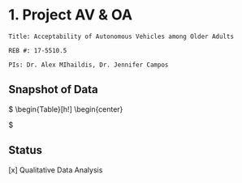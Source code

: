 # 1. Project AV & OA
  
    Title: Acceptability of Autonomous Vehicles among Older Adults
    
    REB #: 17-5510.5 
    
    PIs: Dr. Alex MIhaildis, Dr. Jennifer Campos


## Snapshot of Data 

$
\begin{Table}[h!]
  \begin{center}
    
$

## Status

[x] Qualitative Data Analysis
